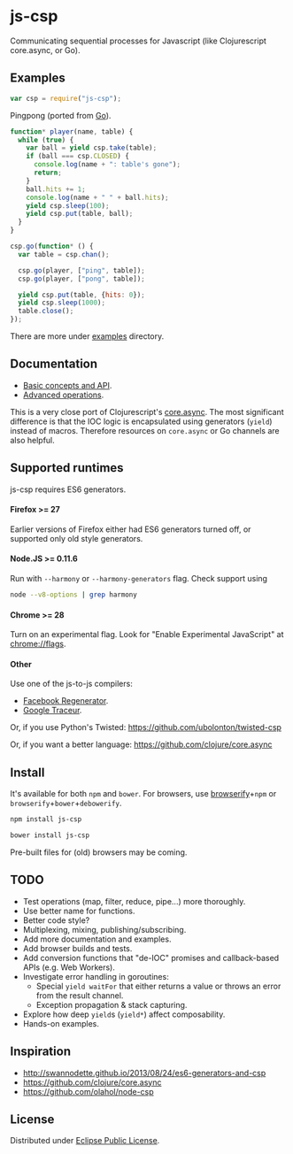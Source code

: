 # js-csp
Communicating sequential processes for Javascript (like Clojurescript core.async, or Go).

## Examples ##
```javascript
var csp = require("js-csp");
```

Pingpong (ported from [Go](http://talks.golang.org/2013/advconc.slide#6)).
```javascript
function* player(name, table) {
  while (true) {
    var ball = yield csp.take(table);
    if (ball === csp.CLOSED) {
      console.log(name + ": table's gone");
      return;
    }
    ball.hits += 1;
    console.log(name + " " + ball.hits);
    yield csp.sleep(100);
    yield csp.put(table, ball);
  }
}

csp.go(function* () {
  var table = csp.chan();

  csp.go(player, ["ping", table]);
  csp.go(player, ["pong", table]);

  yield csp.put(table, {hits: 0});
  yield csp.sleep(1000);
  table.close();
});
```

There are more under [examples](examples/) directory.

## Documentation ##

- [Basic concepts and API](doc/basic.md).
- [Advanced operations](doc/advanced.md).

This is a very close port of Clojurescript's [core.async](https://github.com/clojure/core.async). The most significant difference is that the IOC logic is encapsulated using generators (`yield`) instead of macros. Therefore resources on `core.async` or Go channels are also helpful.

## Supported runtimes ##
js-csp requires ES6 generators.

#### Firefox >= 27 ####

Earlier versions of Firefox either had ES6 generators turned off, or supported only old style generators.

#### Node.JS >= 0.11.6 ####

Run with `--harmony` or `--harmony-generators` flag. Check support using
```bash
node --v8-options | grep harmony
```

#### Chrome >= 28 ####
Turn on an experimental flag. Look for "Enable Experimental JavaScript" at [chrome://flags](chrome://flags).

#### Other ####

Use one of the js-to-js compilers:
- [Facebook Regenerator](http://facebook.github.io/regenerator/).
- [Google Traceur](https://github.com/google/traceur-compiler).

Or, if you use Python's Twisted:
https://github.com/ubolonton/twisted-csp

Or, if you want a better language:
https://github.com/clojure/core.async

## Install ##

It's available for both `npm` and `bower`. For browsers, use [browserify](http://browserify.org/)+`npm` or `browserify`+`bower`+`debowerify`.
```bash
npm install js-csp
```
```bash
bower install js-csp
```

Pre-built files for (old) browsers may be coming.

## TODO ##

- Test operations (map, filter, reduce, pipe...) more thoroughly.
- Use better name for functions.
- Better code style?
- Multiplexing, mixing, publishing/subscribing.
- Add more documentation and examples.
- Add browser builds and tests.
- Add conversion functions that "de-IOC" promises and callback-based APIs (e.g. Web Workers).
- Investigate error handling in goroutines:
  + Special `yield waitFor` that either returns a value or throws an error from the result channel.
  + Exception propagation & stack capturing.
- Explore how deep `yield`s (`yield*`) affect composability.
- Hands-on examples.

## Inspiration ##

- http://swannodette.github.io/2013/08/24/es6-generators-and-csp
- https://github.com/clojure/core.async
- https://github.com/olahol/node-csp

## License ##

Distributed under [Eclipse Public License](http://opensource.org/licenses/EPL-1.0).

